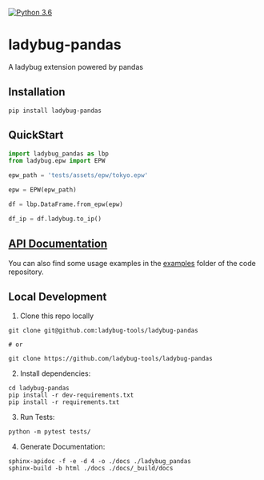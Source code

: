 [![Python 3.6](https://img.shields.io/badge/python-3.6-blue.svg)](https://www.python.org/downloads/release/python-360/)

# ladybug-pandas

A ladybug extension powered by pandas

## Installation
```console
pip install ladybug-pandas
```

## QuickStart
```python
import ladybug_pandas as lbp
from ladybug.epw import EPW

epw_path = 'tests/assets/epw/tokyo.epw'

epw = EPW(epw_path)

df = lbp.DataFrame.from_epw(epw)

df_ip = df.ladybug.to_ip()

```

## [API Documentation](http://ladybug-tools.github.io/ladybug-pandas)

You can also find some usage examples in the [examples](https://github.com/ladybug-tools/ladybug-pandas/blob/master/examples) folder of the code repository.


## Local Development
1. Clone this repo locally
```console
git clone git@github.com:ladybug-tools/ladybug-pandas

# or

git clone https://github.com/ladybug-tools/ladybug-pandas
```
2. Install dependencies:
```console
cd ladybug-pandas
pip install -r dev-requirements.txt
pip install -r requirements.txt
```

3. Run Tests:
```console
python -m pytest tests/
```

4. Generate Documentation:
```console
sphinx-apidoc -f -e -d 4 -o ./docs ./ladybug_pandas
sphinx-build -b html ./docs ./docs/_build/docs
```
